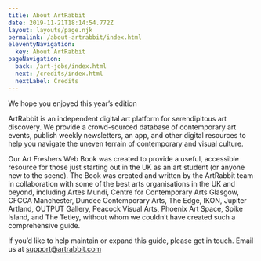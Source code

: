 ```yaml
---
title: About ArtRabbit
date: 2019-11-21T18:14:54.772Z
layout: layouts/page.njk
permalink: /about-artrabbit/index.html
eleventyNavigation:
  key: About ArtRabbit
pageNavigation:
  back: /art-jobs/index.html
  next: /credits/index.html
  nextLabel: Credits
---
```

We hope you enjoyed this year’s edition 

ArtRabbit is an independent digital art platform for serendipitous art discovery. We provide a crowd-sourced database of contemporary art events, publish weekly newsletters, an app, and other digital resources to help you navigate the uneven terrain of contemporary and visual culture.



Our Art Freshers Web Book was created to provide a useful, accessible resource for those just starting out in the UK as an art student (or anyone new to the scene). The Book was created and written by the ArtRabbit team in collaboration with some of the best arts organisations in the UK and beyond, including Artes Mundi, Centre for Contemporary Arts Glasgow, CFCCA Manchester, Dundee Contemporary Arts, The Edge, IKON, Jupiter Artland, OUTPUT Gallery, Peacock Visual Arts, Phoenix Art Space, Spike Island, and The Tetley, without whom we couldn’t have created such a comprehensive guide.



If you’d like to help maintain or expand this guide, please get in touch. Email us at support@artrabbit.com
